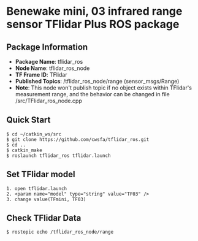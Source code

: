
# Benewake mini, 03 infrared range sensor **TFlidar Plus** ROS package

## Package Information
- **Package Name**: tflidar_ros
- **Node Name**: tflidar_ros_node
- **TF Frame ID**: TFlidar
- **Published Topics**: /tflidar_ros_node/range (sensor_msgs/Range)
- **Note**: This node won't publish topic if no object exists within TFlidar's measurement range, and the behavior can be changed in file  /src/TFlidar_ros_node.cpp


## Quick Start
```
$ cd ~/catkin_ws/src
$ git clone https://github.com/cwsfa/tflidar_ros.git
$ cd ..
$ catkin_make
$ roslaunch tflidar_ros tflidar.launch
```
## Set TFlidar model
```
1. open tflidar.launch
2. <param name="model" type="string" value="TF03" />
3. change value(TFmini, TF03)
```

## Check TFlidar Data
```
$ rostopic echo /tflidar_ros_node/range
```
